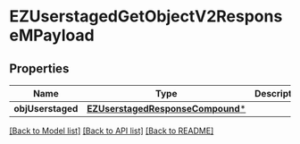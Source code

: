 # EZUserstagedGetObjectV2ResponseMPayload

## Properties
Name | Type | Description | Notes
------------ | ------------- | ------------- | -------------
**objUserstaged** | [**EZUserstagedResponseCompound***](EZUserstagedResponseCompound.md) |  | 

[[Back to Model list]](../README.md#documentation-for-models) [[Back to API list]](../README.md#documentation-for-api-endpoints) [[Back to README]](../README.md)


